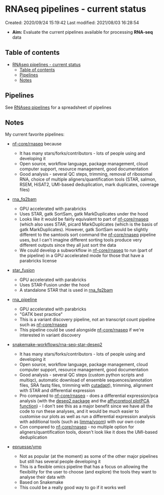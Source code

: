 # RNAseq pipelines - current status

Created: 2020/09/24 15:19:42
Last modified: 2021/08/03 16:28:54

- **Aim:** Evaluate the current pipelines available for processing **RNA-seq** data

## Table of contents

- [RNAseq pipelines - current status](#rnaseq-pipelines---current-status)
  - [Table of contents](#table-of-contents)
  - [Pipelines](#pipelines)
  - [Notes](#notes)

## Pipelines

See [RNAseq pipelines](./RNAseq_pipelines.csv) for a spreadsheet of pipelines

## Notes

My current favorite pipelines:

- [nf-core/rnaseq](https://github.com/nf-core/rnaseq) because
  - It has many stars/forks/contributors - lots of people using and developing it
  - Open source, workflow language, package management, cloud computer support, resource management, good documentation
  - Good analysis - several QC steps, trimming, removal of ribosomal RNA, choice of multiple aligners/quantification tools (STAR, salmon, RSEM, HiSAT2, UMI-based deduplication, mark duplicates, coverage files)

- [rna_fq2bam](https://docs.nvidia.com/clara/parabricks/v3.5/text/rna.html#rna-fq2bam)
  - GPU accelerated with parabricks
  - Uses STAR, gatk SortSam, gatk MarkDuplicates under the hood
  - Looks like it would be fairly equivalent to part of [nf-core/rnaseq](https://github.com/nf-core/rnaseq) (which also uses STAR, picard MarkDuplicates (which is the basis of gatk MarkDuplicates). However, gatk SortSam would be slightly different to the samtools sort command the [nf-core/rnaseq](https://github.com/nf-core/rnaseq) pipeline uses, but I can't imagine different sorting tools produce very different outputs since they all just sort the data
  - We could develop a subworkflow in [nf-core/rnaseq](https://github.com/nf-core/rnaseq) to run (part of the pipeline) in a GPU accelerated mode for those that have a parabricks license

- [star_fusion](https://docs.nvidia.com/clara/parabricks/v3.5/text/rna.html#star-fusion)
  - GPU accelerated with parabricks
  - Uses STAR-Fusion under the hood
  - A standalone STAR that is used in [rna_fq2bam](https://docs.nvidia.com/clara/parabricks/v3.5/text/rna.html#rna-fq2bam)

- [rna_pipeline](https://docs.nvidia.com/clara/parabricks/v3.5/text/rna_pipeline.html)
  - GPU accelerated with parabricks
  - "GATK best practice"
  - This is a variant discovery pipeline, not an transcript count pipeline such as [nf-core/rnaseq](https://github.com/nf-core/rnaseq)
  - This pipeline could be used alongside [nf-core/rnaseq](https://github.com/nf-core/rnaseq) if we're interested in variant discovery

- [snakemake-workflows/rna-seq-star-deseq2](https://github.com/snakemake-workflows/rna-seq-star-deseq2)
  - It has many stars/forks/contributors - lots of people using and developing it
  - Open source, workflow language, package management, cloud computer support, resource management, good documentation
  - Good analysis - several QC steps (custom python scripts and multiqc), automatic download of ensemble sequences/annotation files, SRA fastq files, trimming with [cutadapt](https://cutadapt.readthedocs.io/en/stable/)), trimming, alignment with STAR and differential expression
  - Pro compared to [nf-core/rnaseq](https://github.com/nf-core/rnaseq) - does a differential expression/pca analysis (with the [deseq2 package](https://www.bioconductor.org/packages/release/bioc/html/DESeq2.html) and the [affycoretool plotPCA function](https://www.rdocumentation.org/packages/affycoretools/versions/1.44.2/topics/plotPCA)) - I don't see this as a major benefit since we have all the code to run these analyses, and it would be much easier to customise our plots as well as run a differential expression analysis with additional tools (such as [limma/voom](https://ucdavis-bioinformatics-training.github.io/2018-June-RNA-Seq-Workshop/thursday/DE.html)) with our own code
  - Con compared to [nf-core/rnaseq](https://github.com/nf-core/rnaseq) - no multiple option for aligners/quantification tools, doesn't look like it does the UMI-based deduplication

- [epruesse/ymp](https://github.com/epruesse/ymp)
  - Not as popular (at the moment) as some of the other major pipelines but still has several people developing it
  - This is a flexible omics pipeline that has a focus on allowing the flexibility for the user to choose (and explore) the tools they want to analyse their data with
  - Based on Snakemake
  - This could be a really good way to go if it works well
